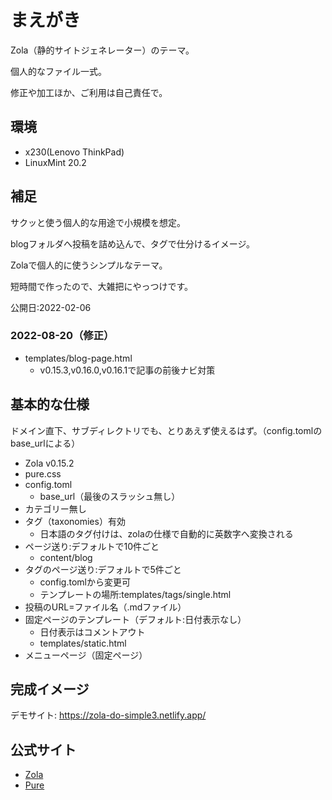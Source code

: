 # まえがき

Zola（静的サイトジェネレーター）のテーマ。

個人的なファイル一式。

修正や加工ほか、ご利用は自己責任で。


## 環境

- x230(Lenovo ThinkPad)
- LinuxMint 20.2


## 補足

サクッと使う個人的な用途で小規模を想定。

blogフォルダへ投稿を詰め込んで、タグで仕分けるイメージ。

Zolaで個人的に使うシンプルなテーマ。

短時間で作ったので、大雑把にやっつけです。

公開日:2022-02-06


### 2022-08-20（修正）

- templates/blog-page.html
	- v0.15.3,v0.16.0,v0.16.1で記事の前後ナビ対策


## 基本的な仕様

ドメイン直下、サブディレクトリでも、とりあえず使えるはず。（config.tomlのbase_urlによる）

- Zola v0.15.2
- pure.css
- config.toml
	- base_url（最後のスラッシュ無し）
- カテゴリー無し
- タグ（taxonomies）有効
	- 日本語のタグ付けは、zolaの仕様で自動的に英数字へ変換される
- ページ送り:デフォルトで10件ごと
	- content/blog
- タグのページ送り:デフォルトで5件ごと
	- config.tomlから変更可
	- テンプレートの場所:templates/tags/single.html
- 投稿のURL=ファイル名（.mdファイル）
- 固定ページのテンプレート（デフォルト:日付表示なし）
	- 日付表示はコメントアウト
	- templates/static.html
- メニューページ（固定ページ）


## 完成イメージ

デモサイト: https://zola-do-simple3.netlify.app/


## 公式サイト

- [Zola](https://www.getzola.org/)
- [Pure](https://purecss.io/)

